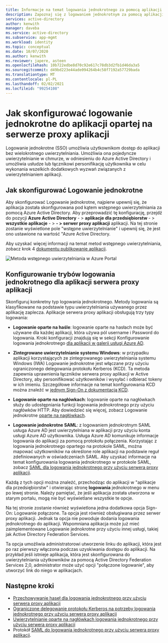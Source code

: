 ```yaml
---
title: Informacje na temat logowania jednokrotnego za pomocą aplikacji lokalnej przy użyciu serwera proxy aplikacji
description: Zapoznaj się z logowaniem jednokrotnym za pomocą aplikacji lokalnej przy użyciu serwera proxy aplikacji.
services: active-directory
author: kenwith
manager: daveba
ms.service: active-directory
ms.subservice: app-mgmt
ms.workload: identity
ms.topic: conceptual
ms.date: 10/07/2020
ms.author: kenwith
ms.reviewer: japere, asteen
ms.openlocfilehash: 10b722edbe8d70c92e617c78db3d2fb1d46da3a5
ms.sourcegitcommit: d49bd223e44ade094264b4c58f7192a57729bada
ms.translationtype: MT
ms.contentlocale: pl-PL
ms.lasthandoff: 02/02/2021
ms.locfileid: "99254108"
---
```

# <a name="how-to-configure-single-sign-on-to-an-application-proxy-application"></a>Jak skonfigurować logowanie jednokrotne do aplikacji opartej na serwerze proxy aplikacji

Logowanie jednokrotne (SSO) umożliwia użytkownikom dostęp do aplikacji bez wielokrotnego uwierzytelniania. Umożliwia ona pojedyncze uwierzytelnianie w chmurze, w odniesieniu do Azure Active Directory i umożliwia usłudze lub łącznikowi personifikację użytkownika w celu wykonania wszelkich dodatkowych wyzwań związanych z uwierzytelnianiem aplikacji.

## <a name="how-to-configure-single-sign-on"></a>Jak skonfigurować Logowanie jednokrotne
Aby skonfigurować Logowanie jednokrotne, najpierw upewnij się, że aplikacja została skonfigurowana pod kątem wstępnego uwierzytelniania za pomocą Azure Active Directory. Aby przeprowadzić tę konfigurację, przejdź do pozycji **Azure Active Directory**  - &gt; **aplikacje dla przedsiębiorstw**  - &gt; **wszystkie aplikacje**  - &gt; **- &gt; serwer proxy aplikacji** aplikacji. Na tej stronie zostanie wyświetlone pole "wstępne uwierzytelnianie" i upewnij się, że jest ono ustawione na wartość "Azure Active Directory. 

Aby uzyskać więcej informacji na temat metod wstępnego uwierzytelniania, zobacz krok 4 [dokumentu publikowanie aplikacji](application-proxy-add-on-premises-application.md).

   ![Metoda wstępnego uwierzytelniania w Azure Portal](./media/application-proxy-config-sso-how-to/app-proxy.png)

## <a name="configuring-single-sign-on-modes-for-application-proxy-applications"></a>Konfigurowanie trybów logowania jednokrotnego dla aplikacji serwera proxy aplikacji
Skonfiguruj konkretny typ logowania jednokrotnego. Metody logowania są klasyfikowane na podstawie typu uwierzytelniania używanego przez aplikację zaplecza. Aplikacje serwera proxy aplikacji obsługują trzy typy logowania:

-   **Logowanie oparte na haśle**: logowanie oparte na hasłach może być używane dla każdej aplikacji, która używa pól username i Password do logowania. Kroki konfiguracji znajdują się w sekcji Konfigurowanie logowania jednokrotnego [dla aplikacji w galerii usługi Azure AD](configure-password-single-sign-on-non-gallery-applications.md).

-   **Zintegrowane uwierzytelnianie systemu Windows**: w przypadku aplikacji korzystających ze zintegrowanego uwierzytelniania systemu Windows (IWA) Logowanie jednokrotne jest włączane przy użyciu ograniczonego delegowania protokołu Kerberos (KCD). Ta metoda zapewnia uprawnienia łączników serwera proxy aplikacji w Active Directory, aby personifikować użytkowników i wysyłać i odbierać tokeny w ich imieniu. Szczegółowe informacje na temat konfigurowania KCD można znaleźć w [jednym Sign-On z dokumentacją KCD](application-proxy-configure-single-sign-on-with-kcd.md).

-   **Logowanie oparte na nagłówkach**: logowanie oparte na nagłówkach służy do udostępniania funkcji logowania jednokrotnego przy użyciu nagłówków HTTP. Aby dowiedzieć się więcej, zobacz Logowanie jednokrotne [oparte na nagłówkach](application-proxy-configure-single-sign-on-with-headers.md).

-   **Logowanie jednokrotne SAML**: z logowaniem jednokrotnym SAML usługa Azure AD jest uwierzytelniana w aplikacji przy użyciu konta usługi Azure AD użytkownika. Usługa Azure AD komunikuje informacje logowania do aplikacji za pomocą protokołu połączenia. Korzystając z logowania jednokrotnego opartego na protokole SAML, można mapować użytkowników na określone role aplikacji na podstawie reguł zdefiniowanych w oświadczeniach SAML. Aby uzyskać informacje na temat konfigurowania logowania jednokrotnego w protokole SAML, zobacz [SAML dla logowania jednokrotnego przy użyciu serwera proxy aplikacji](application-proxy-configure-single-sign-on-on-premises-apps.md).

Każdą z tych opcji można znaleźć, przechodząc do aplikacji w "aplikacje dla przedsiębiorstw" i otwierając stronę **logowania** jednokrotnego w menu po lewej stronie. Należy pamiętać, że jeśli aplikacja została utworzona w starym portalu, mogą nie być wyświetlane wszystkie te opcje.

Na tej stronie zostanie również wyświetlona jedna dodatkowa opcja Sign-On: Logowanie połączone. Ta opcja jest również obsługiwana przez serwer proxy aplikacji. Jednak ta opcja nie powoduje dodania logowania jednokrotnego do aplikacji. Wspomniana aplikacja może już mieć zaimplementowane Logowanie jednokrotne przy użyciu innej usługi, takiej jak Active Directory Federation Services. 

Ta opcja umożliwia administratorowi utworzenie linku do aplikacji, która jest po raz pierwszy włączona podczas uzyskiwania dostępu do aplikacji. Na przykład jeśli istnieje aplikacja, która jest skonfigurowana do uwierzytelniania użytkowników za pomocą Active Directory Federation Services 2,0, administrator może użyć opcji "połączone logowanie", aby utworzyć link do niego w aplikacjach.

## <a name="next-steps"></a>Następne kroki
- [Przechowywanie haseł dla logowania jednokrotnego przy użyciu serwera proxy aplikacji](application-proxy-configure-single-sign-on-password-vaulting.md)
- [Ograniczone delegowanie protokołu Kerberos na potrzeby logowania jednokrotnego przy użyciu serwera proxy aplikacji](application-proxy-configure-single-sign-on-with-kcd.md)
- [Uwierzytelnianie oparte na nagłówkach logowania jednokrotnego przy użyciu serwera proxy aplikacji](application-proxy-configure-single-sign-on-with-headers.md) 
- Protokół [SAML do logowania jednokrotnego przy użyciu serwera proxy aplikacji](application-proxy-configure-single-sign-on-on-premises-apps.md).

